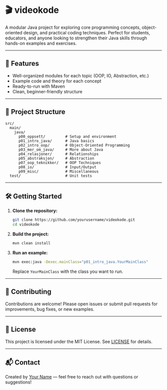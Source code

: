 # 🎬 videokode

A modular Java project for exploring core programming concepts, object-oriented design, and practical coding techniques. Perfect for students, educators, and anyone looking to strengthen their Java skills through hands-on examples and exercises.

---

## 🚀 Features
- Well-organized modules for each topic (OOP, IO, Abstraction, etc.)
- Example code and theory for each concept
- Ready-to-run with Maven
- Clean, beginner-friendly structure

---

## 📁 Project Structure
```
src/
  main/
    java/
      p00_oppsett/         # Setup and environment
      p01_intro_java/      # Java basics
      p02_intro_oop/       # Object-Oriented Programming
      p03_mer_om_java/     # More about Java
      p04_relasjoner/      # Relationships
      p05_abstraksjon/     # Abstraction
      p07_oop_teknikker/   # OOP Techniques
      p08_io/              # Input/Output
      p09_misc/            # Miscellaneous
  test/                    # Unit tests
```

---

## 🛠️ Getting Started
1. **Clone the repository:**
   ```bash
   git clone https://github.com/yourusername/videokode.git
   cd videokode
   ```
2. **Build the project:**
   ```bash
   mvn clean install
   ```
3. **Run an example:**
   ```bash
   mvn exec:java -Dexec.mainClass="p01_intro_java.YourMainClass"
   ```
   Replace `YourMainClass` with the class you want to run.

---

## 🤝 Contributing
Contributions are welcome! Please open issues or submit pull requests for improvements, bug fixes, or new examples.

---

## 📄 License
This project is licensed under the MIT License. See [LICENSE](LICENSE) for details.

---

## 📬 Contact
Created by [Your Name](mailto:your.email@example.com) — feel free to reach out with questions or suggestions!